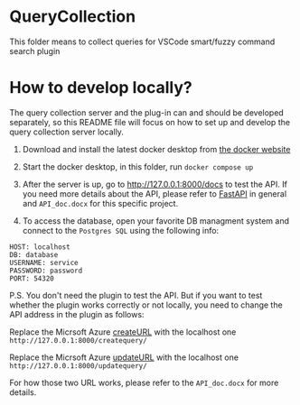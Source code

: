 # QueryCollection
This folder means to collect queries for VSCode smart/fuzzy command search plugin

# How to develop locally?

The query collection server and the plug-in can and should be developed separately,
so this README file will focus on how to set up and develop the query collection server locally.

1. Download and install the latest docker desktop from [the docker website](https://www.docker.com/products/docker-desktop/)

2. Start the docker desktop, in this folder, run `docker compose up`

3. After the server is up, go to http://127.0.0.1:8000/docs to test the API. If you need more details about the API,
please refer to [FastAPI](https://fastapi.tiangolo.com/) in general and `API_doc.docx` for this specific project.

4. To access the database, open your favorite DB managment system and connect to the `Postgres SQL` using the following info:

```
HOST: localhost
DB: database
USERNAME: service
PASSWORD: password
PORT: 54320
```

P.S. You don't need the plugin to test the API. But if you want
to test whether the plugin works correctly or not locally, you need to change the API address in the plugin as follows:

Replace the Micrsoft Azure [createURL](https://github.com/SigmaWe/text2command/blob/f71fc51bc3b4105fbb02c3abb7ba5de2e6ac98f7/Plugin/text2command/src/basicInput.ts#L83) with the localhost one `http://127.0.0.1:8000/createquery/`

Replace the Micrsoft Azure [updateURL](https://github.com/SigmaWe/text2command/blob/main/Plugin/text2command/src/basicInput.ts#L32) with the localhost one `http://127.0.0.1:8000/updatequery/`

For how those two URL works, please refer to the `API_doc.docx` for more details.